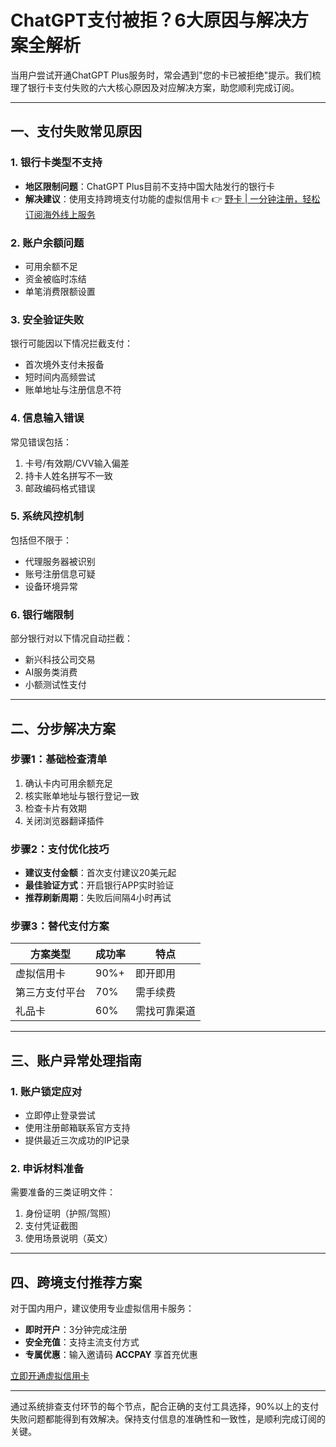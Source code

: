 # ChatGPT支付被拒？6大原因与解决方案全解析

当用户尝试开通ChatGPT Plus服务时，常会遇到"您的卡已被拒绝"提示。我们梳理了银行卡支付失败的六大核心原因及对应解决方案，助您顺利完成订阅。

---

## 一、支付失败常见原因

### 1. 银行卡类型不支持
* **地区限制问题**：ChatGPT Plus目前不支持中国大陆发行的银行卡
* **解决建议**：使用支持跨境支付功能的虚拟信用卡
👉 [野卡 | 一分钟注册，轻松订阅海外线上服务](https://bbtdd.com/yeka)

### 2. 账户余额问题
- 可用余额不足
- 资金被临时冻结
- 单笔消费限额设置

### 3. 安全验证失败
银行可能因以下情况拦截支付：
- 首次境外支付未报备
- 短时间内高频尝试
- 账单地址与注册信息不符

### 4. 信息输入错误
常见错误包括：
1. 卡号/有效期/CVV输入偏差
2. 持卡人姓名拼写不一致
3. 邮政编码格式错误

### 5. 系统风控机制
包括但不限于：
- 代理服务器被识别
- 账号注册信息可疑
- 设备环境异常

### 6. 银行端限制
部分银行对以下情况自动拦截：
- 新兴科技公司交易
- AI服务类消费
- 小额测试性支付

---

## 二、分步解决方案

### 步骤1：基础检查清单
1. 确认卡内可用余额充足
2. 核实账单地址与银行登记一致
3. 检查卡片有效期
4. 关闭浏览器翻译插件

### 步骤2：支付优化技巧
- **建议支付金额**：首次支付建议20美元起
- **最佳验证方式**：开启银行APP实时验证
- **推荐刷新周期**：失败后间隔4小时再试

### 步骤3：替代支付方案
| 方案类型       | 成功率 | 特点                |
|----------------|--------|---------------------|
| 虚拟信用卡     | 90%+   | 即开即用            |
| 第三方支付平台 | 70%    | 需手续费            |
| 礼品卡         | 60%    | 需找可靠渠道        |

---

## 三、账户异常处理指南

### 1. 账户锁定应对
- 立即停止登录尝试
- 使用注册邮箱联系官方支持
- 提供最近三次成功的IP记录

### 2. 申诉材料准备
需要准备的三类证明文件：
1. 身份证明（护照/驾照）
2. 支付凭证截图
3. 使用场景说明（英文）

---

## 四、跨境支付推荐方案
对于国内用户，建议使用专业虚拟信用卡服务：
- **即时开户**：3分钟完成注册
- **安全充值**：支持主流支付方式
- **专属优惠**：输入邀请码 **ACCPAY** 享首充优惠

[立即开通虚拟信用卡](https://bbtdd.com/yeka)

---

通过系统排查支付环节的每个节点，配合正确的支付工具选择，90%以上的支付失败问题都能得到有效解决。保持支付信息的准确性和一致性，是顺利完成订阅的关键。